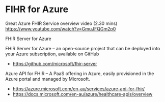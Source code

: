 # FIHR for Azure

Great Azure FHIR Service overview video (2.30 mins) https://www.youtube.com/watch?v=GmuJFQGm2p0


FHIR Server for Azure 

FHIR Server for Azure
 – an open-source project that can be deployed into your Azure subscription, available on GitHub 
 - https://github.com/microsoft/fhir-server
 
Azure API for FHIR 
– A PaaS offering in Azure, easily provisioned in the Azure portal and managed by Microsoft. 
- https://azure.microsoft.com/en-au/services/azure-api-for-fhir/
- https://docs.microsoft.com/en-au/azure/healthcare-apis/overview
